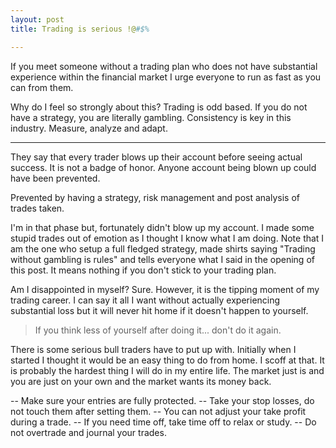 ```yaml
---
layout: post
title: Trading is serious !@#$%

---
```


If you meet someone without a trading plan who does not have substantial experience within the financial market I urge everyone to run as fast as you can from them.

Why do I feel so strongly about this? Trading is odd based. If you do not have a strategy, you are literally gambling. Consistency is key in this industry. Measure, analyze and adapt.

---

They say that every trader blows up their account before seeing actual success. It is not a badge of honor. Anyone account being blown up could have been prevented.

Prevented by having a strategy, risk management and post analysis of trades taken.

I'm in that phase but, fortunately didn't blow up my account. I made some stupid trades out of emotion as I thought I know what I am doing. Note that I am the one who setup a full fledged strategy, made shirts saying "Trading without gambling is rules" and tells everyone what I said in the opening of this post. It means nothing if you don't stick to your trading plan.

Am I disappointed in myself? Sure. However, it is the tipping moment of my trading career. I can say it all I want without actually experiencing substantial loss but it will never hit home if it doesn't happen to yourself.

> If you think less of yourself after doing it... don't do it again.

There is some serious bull traders have to put up with. Initially when I started I thought it would be an easy thing to do from home. I scoff at that. It is probably the hardest thing I will do in my entire life. The market just is and you are just on your own and the market wants its money back.

-- Make sure your entries are fully protected.
-- Take your stop losses, do not touch them after setting them.
-- You can not adjust your take profit during a trade.
-- If you need time off, take time off to relax or study.
-- Do not overtrade and journal your trades.